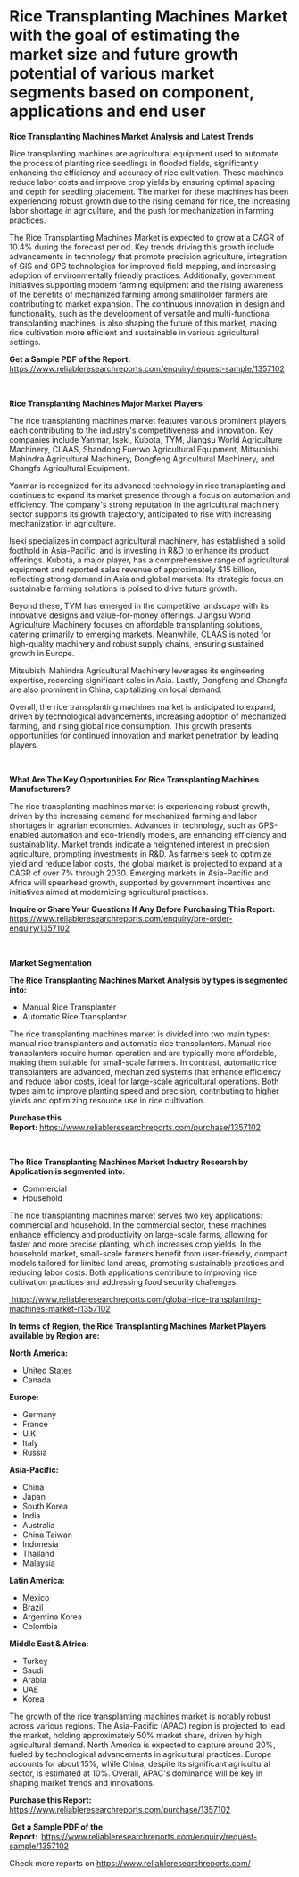 <p><h1>Rice Transplanting Machines Market with the goal of estimating the market size and future growth potential of various market segments based on component, applications and end user</h1></p><p><strong>Rice Transplanting Machines Market Analysis and Latest Trends</strong></p>
<p><p>Rice transplanting machines are agricultural equipment used to automate the process of planting rice seedlings in flooded fields, significantly enhancing the efficiency and accuracy of rice cultivation. These machines reduce labor costs and improve crop yields by ensuring optimal spacing and depth for seedling placement. The market for these machines has been experiencing robust growth due to the rising demand for rice, the increasing labor shortage in agriculture, and the push for mechanization in farming practices.</p><p>The Rice Transplanting Machines Market is expected to grow at a CAGR of 10.4% during the forecast period. Key trends driving this growth include advancements in technology that promote precision agriculture, integration of GIS and GPS technologies for improved field mapping, and increasing adoption of environmentally friendly practices. Additionally, government initiatives supporting modern farming equipment and the rising awareness of the benefits of mechanized farming among smallholder farmers are contributing to market expansion. The continuous innovation in design and functionality, such as the development of versatile and multi-functional transplanting machines, is also shaping the future of this market, making rice cultivation more efficient and sustainable in various agricultural settings.</p></p>
<p><strong>Get a Sample PDF of the Report:&nbsp;</strong> <a href="https://www.reliableresearchreports.com/enquiry/request-sample/1357102?utm_campaign=2743&utm_medium=2&utm_source=Github&utm_content=ia&utm_term=08042025&utm_id=rice-transplanting-machines">https://www.reliableresearchreports.com/enquiry/request-sample/1357102</a></p>
<p>&nbsp;</p>
<p><strong>Rice Transplanting Machines Major Market Players</strong></p>
<p><p>The rice transplanting machines market features various prominent players, each contributing to the industry's competitiveness and innovation. Key companies include Yanmar, Iseki, Kubota, TYM, Jiangsu World Agriculture Machinery, CLAAS, Shandong Fuerwo Agricultural Equipment, Mitsubishi Mahindra Agricultural Machinery, Dongfeng Agricultural Machinery, and Changfa Agricultural Equipment. </p><p>Yanmar is recognized for its advanced technology in rice transplanting and continues to expand its market presence through a focus on automation and efficiency. The company's strong reputation in the agricultural machinery sector supports its growth trajectory, anticipated to rise with increasing mechanization in agriculture.</p><p>Iseki specializes in compact agricultural machinery, has established a solid foothold in Asia-Pacific, and is investing in R&D to enhance its product offerings. Kubota, a major player, has a comprehensive range of agricultural equipment and reported sales revenue of approximately $15 billion, reflecting strong demand in Asia and global markets. Its strategic focus on sustainable farming solutions is poised to drive future growth.</p><p>Beyond these, TYM has emerged in the competitive landscape with its innovative designs and value-for-money offerings. Jiangsu World Agriculture Machinery focuses on affordable transplanting solutions, catering primarily to emerging markets. Meanwhile, CLAAS is noted for high-quality machinery and robust supply chains, ensuring sustained growth in Europe.</p><p>Mitsubishi Mahindra Agricultural Machinery leverages its engineering expertise, recording significant sales in Asia. Lastly, Dongfeng and Changfa are also prominent in China, capitalizing on local demand.</p><p>Overall, the rice transplanting machines market is anticipated to expand, driven by technological advancements, increasing adoption of mechanized farming, and rising global rice consumption. This growth presents opportunities for continued innovation and market penetration by leading players.</p></p>
<p>&nbsp;</p>
<p><strong>What Are The Key Opportunities For Rice Transplanting Machines Manufacturers?</strong></p>
<p><p>The rice transplanting machines market is experiencing robust growth, driven by the increasing demand for mechanized farming and labor shortages in agrarian economies. Advances in technology, such as GPS-enabled automation and eco-friendly models, are enhancing efficiency and sustainability. Market trends indicate a heightened interest in precision agriculture, prompting investments in R&D. As farmers seek to optimize yield and reduce labor costs, the global market is projected to expand at a CAGR of over 7% through 2030. Emerging markets in Asia-Pacific and Africa will spearhead growth, supported by government incentives and initiatives aimed at modernizing agricultural practices.</p></p>
<p><strong>Inquire or Share Your Questions If Any Before Purchasing This Report:</strong> <a href="https://www.reliableresearchreports.com/enquiry/pre-order-enquiry/1357102?utm_campaign=2743&utm_medium=2&utm_source=Github&utm_content=ia&utm_term=08042025&utm_id=rice-transplanting-machines">https://www.reliableresearchreports.com/enquiry/pre-order-enquiry/1357102</a></p>
<p>&nbsp;</p>
<p><strong>Market Segmentation</strong></p>
<p><strong>The Rice Transplanting Machines Market Analysis by types is segmented into:</strong></p>
<p><ul><li>Manual Rice Transplanter</li><li>Automatic Rice Transplanter</li></ul></p>
<p><p>The rice transplanting machines market is divided into two main types: manual rice transplanters and automatic rice transplanters. Manual rice transplanters require human operation and are typically more affordable, making them suitable for small-scale farmers. In contrast, automatic rice transplanters are advanced, mechanized systems that enhance efficiency and reduce labor costs, ideal for large-scale agricultural operations. Both types aim to improve planting speed and precision, contributing to higher yields and optimizing resource use in rice cultivation.</p></p>
<p><strong>Purchase this Report:&nbsp;</strong><a href="https://www.reliableresearchreports.com/purchase/1357102?utm_campaign=2743&utm_medium=2&utm_source=Github&utm_content=ia&utm_term=08042025&utm_id=rice-transplanting-machines">https://www.reliableresearchreports.com/purchase/1357102</a></p>
<p>&nbsp;</p>
<p><strong>The Rice Transplanting Machines Market Industry Research by Application is segmented into:</strong></p>
<p><ul><li>Commercial</li><li>Household</li></ul></p>
<p><p>The rice transplanting machines market serves two key applications: commercial and household. In the commercial sector, these machines enhance efficiency and productivity on large-scale farms, allowing for faster and more precise planting, which increases crop yields. In the household market, small-scale farmers benefit from user-friendly, compact models tailored for limited land areas, promoting sustainable practices and reducing labor costs. Both applications contribute to improving rice cultivation practices and addressing food security challenges.</p></p>
<p><a href="https://www.reliableresearchreports.com/global-rice-transplanting-machines-market-r1357102?utm_campaign=2743&utm_medium=2&utm_source=Github&utm_content=ia&utm_term=08042025&utm_id=rice-transplanting-machines">&nbsp;https://www.reliableresearchreports.com/global-rice-transplanting-machines-market-r1357102</a></p>
<p><strong>In terms of Region, the Rice Transplanting Machines Market Players available by Region are:</strong></p>
<p>
    <p> <strong> North America: </strong>
        <ul>
            <li>United States</li>
            <li>Canada</li>
        </ul>
        </p> 
    <p> <strong> Europe: </strong>
        <ul>
            <li>Germany</li>
            <li>France</li>
            <li>U.K.</li>
            <li>Italy</li>
            <li>Russia</li>
        </ul>
        </p> 
    <p> <strong> Asia-Pacific: </strong>
        <ul>
            <li>China</li>
            <li>Japan</li>
            <li>South Korea</li>
            <li>India</li>
            <li>Australia</li>
            <li>China Taiwan</li>
            <li>Indonesia</li>
            <li>Thailand</li>
            <li>Malaysia</li>
        </ul>
        </p> 
    <p> <strong> Latin America: </strong>
        <ul>
            <li>Mexico</li>
            <li>Brazil</li>
            <li>Argentina Korea</li>
            <li>Colombia</li>
        </ul>
        </p> 
    <p> <strong> Middle East & Africa: </strong>
        <ul>
            <li>Turkey</li>
            <li>Saudi</li>
            <li>Arabia</li>
            <li>UAE</li>
            <li>Korea</li>
        </ul>
    </p>
    </p>
<p><p>The growth of the rice transplanting machines market is notably robust across various regions. The Asia-Pacific (APAC) region is projected to lead the market, holding approximately 50% market share, driven by high agricultural demand. North America is expected to capture around 20%, fueled by technological advancements in agricultural practices. Europe accounts for about 15%, while China, despite its significant agricultural sector, is estimated at 10%. Overall, APAC's dominance will be key in shaping market trends and innovations.</p></p>
<p><strong>Purchase this Report: </strong><a href="https://www.reliableresearchreports.com/purchase/1357102?utm_campaign=2743&utm_medium=2&utm_source=Github&utm_content=ia&utm_term=08042025&utm_id=rice-transplanting-machines">https://www.reliableresearchreports.com/purchase/1357102</a></p>
<p>&nbsp;<strong>Get a Sample PDF of the Report:&nbsp;&nbsp;</strong><a href="https://www.reliableresearchreports.com/enquiry/request-sample/1357102?utm_campaign=2743&utm_medium=2&utm_source=Github&utm_content=ia&utm_term=08042025&utm_id=rice-transplanting-machines">https://www.reliableresearchreports.com/enquiry/request-sample/1357102</a></p>
<p><strong></strong></p>
<p>Check more reports on <a href="https://www.reliableresearchreports.com/?utm_campaign=2743&utm_medium=2&utm_source=Github&utm_content=ia&utm_term=08042025&utm_id=rice-transplanting-machines">https://www.reliableresearchreports.com/</a></p>